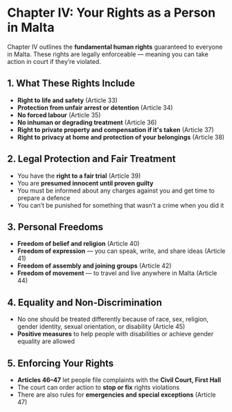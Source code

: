 # Chapter IV: Your Rights as a Person in Malta

Chapter IV outlines the **fundamental human rights** guaranteed to everyone in Malta. These rights are legally enforceable — meaning you can take action in court if they’re violated.

## 1. What These Rights Include

- **Right to life and safety** (Article 33)
- **Protection from unfair arrest or detention** (Article 34)
- **No forced labour** (Article 35)
- **No inhuman or degrading treatment** (Article 36)
- **Right to private property and compensation if it's taken** (Article 37)
- **Right to privacy at home and protection of your belongings** (Article 38)

## 2. Legal Protection and Fair Treatment

- You have the **right to a fair trial** (Article 39)
- You are **presumed innocent until proven guilty**
- You must be informed about any charges against you and get time to prepare a defence
- You can’t be punished for something that wasn’t a crime when you did it

## 3. Personal Freedoms

- **Freedom of belief and religion** (Article 40)
- **Freedom of expression** — you can speak, write, and share ideas (Article 41)
- **Freedom of assembly and joining groups** (Article 42)
- **Freedom of movement** — to travel and live anywhere in Malta (Article 44)

## 4. Equality and Non-Discrimination

- No one should be treated differently because of race, sex, religion, gender identity, sexual orientation, or disability (Article 45)
- **Positive measures** to help people with disabilities or achieve gender equality are allowed

## 5. Enforcing Your Rights

- **Articles 46–47** let people file complaints with the **Civil Court, First Hall**
- The court can order action to **stop or fix** rights violations
- There are also rules for **emergencies and special exceptions** (Article 47)

